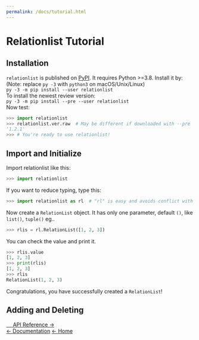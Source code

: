 ```yaml
---
permalink: /docs/tutorial.html
---
```

# Relationlist Tutorial
  
## <a id="install">Installation</a>
``relationlist`` is published on [PyPI](https://pypi.org/project/relationlist/). It requires Python >=3.8. Install it by:   
(Note: replace ``py -3`` with ``python3`` on macOS/Unix/Linux)  
``py -3 -m pip install --user relationlist``  
To install the newest review version:  
``py -3 -m pip install --pre --user relationlist``  
Now test:
```python
>>> import relationlist
>>> relationlist.ver.raw  # May be different if downloaded with --pre
'1.2.1'
>>> # You're ready to use relationlist!
```
## <a id="impinit">Import and Initialize</a>
Import relationlist like this:
```python
>>> import relationlist
```
If you want to reduce typing, type this:
```python
>>> import relationlist as rl  # "rl" is easy and avoids conflict with "import random as r"
```
Now create a ``RelationList`` object. It has only one parameter, default ``()``, like ``list()``, ``tuple()`` eg..
```python
>>> rlis = rl.RelationList([1, 2, 3])
```
You can check the value and print it.
```python
>>> rlis.value
[1, 2, 3]
>>> print(rlis)
[1, 2, 3]
>>> rlis
RelationList(1, 2, 3)
```
Congratulations, you have successfully created a ``RelationList``!
## <a id="adddelete">Adding and Deleting</a>
  
[&emsp;&nbsp;API Reference →](tutorial.html)  
[← Documentation](index.html)
[← Home](/)
